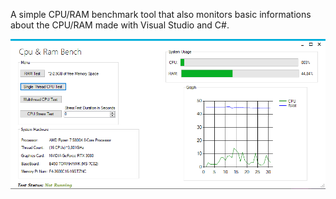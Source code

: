 A simple CPU/RAM benchmark tool that also monitors basic informations about the CPU/RAM made with Visual Studio and C#.

![](Images/Screenshot.png)
